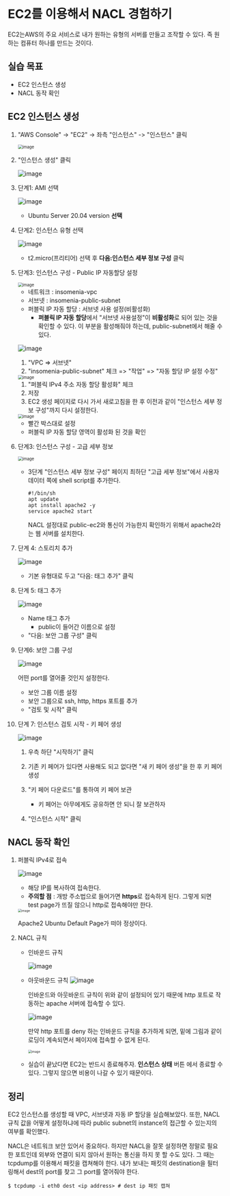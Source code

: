 # EC2를 이용해서 NACL 경험하기

EC2는AWS의 주요 서비스로 내가 원하는 유형의 서버를 만들고 조작할 수 있다. 즉 원하는 컴퓨터 하나를 만드는 것이다.

## 실습 목표
* EC2 인스턴스 생성
* NACL 동작 확인



## EC2 인스턴스 생성

1. "AWS Console" -> "EC2" -> 좌측 "인스턴스" -> "인스턴스" 클릭 

   <img src="https://user-images.githubusercontent.com/33750210/137585290-0d9e12e0-dbac-4e63-9f12-a539e5a5aeef.png" alt="image" style="zoom:67%;" /> 

   

2. "인스턴스 생성" 클릭
   
    ![image](https://user-images.githubusercontent.com/33750210/137585337-f5895f8f-782b-46da-8c37-a89c645d1d84.png) 

   

3. 단계1: AMI 선택 
   
   ![image](https://user-images.githubusercontent.com/33750210/137585388-8b3554f5-1f95-4e97-9ddd-dd12d9f3289b.png)

   * Ubuntu Server 20.04 version **선택**
   
   
   
4. 단계2: 인스턴스 유형 선택

    ![image](https://user-images.githubusercontent.com/33750210/137585436-ce17f0e3-5d1f-4d82-b611-9d175dcb7d64.png)

    * t2.micro(프리티어) 선택 후 **다음:인스턴스 세부 정보 구성** 클릭

    

5. 단계3: 인스턴스 구성 - Public IP 자동할당 설정
   
    <img src="https://user-images.githubusercontent.com/33750210/137585528-65a3d902-84e2-4deb-801c-4cb01ea08ed9.png" alt="image" style="zoom:67%;" />

    * 네트워크 : insomenia-vpc
    * 서브넷 : insomenia-public-subnet
    * 퍼블릭 IP 자동 할당 : 서브넷 사용 설정(비활성화)
      * **퍼블릭 IP 자동 할당**에서 "서브넷 사용설정"이 **비활성화**로 되어 있는 것을 확인할 수 있다. 이 부분을 활성해줘야 하는데, public-subnet에서 해줄 수 있다.
    
    ![image](https://user-images.githubusercontent.com/33750210/137585670-e900897e-325c-4966-bd31-689b5d7adc37.png)
    
    1. "VPC => 서브넷"
    2. "insomenia-public-subnet" 체크 => "작업" => "자동 할당 IP 설정 수정"

    
    <img src="https://user-images.githubusercontent.com/33750210/137585735-d3af23ad-4617-4f5d-8f2f-a5fef3f09c80.png" alt="image" style="zoom: 67%;" />
    
    1. "퍼블릭 IPv4 주소 자동 할당 활성화" 체크
    2. 저장
    3. EC2 생성 페이지로 다시 가서 새로고침을 한 후 이전과 같이 "인스턴스 세부 정보 구성"까지 다시 설정한다.
    
    
    
    <img src="https://user-images.githubusercontent.com/33750210/137585820-a64a6649-d6c2-4a3d-80c0-977968d7b252.png" alt="image" style="zoom:67%;" />
    
    * 빨간 박스대로 설정
    * 퍼블릭 IP 자동 할당 영역이 활성화 된 것을 확인
    
    
    
6. 단계3: 인스턴스 구성 - 고급 세부 정보

   <img src="https://user-images.githubusercontent.com/33750210/137585879-6a5fc96a-f66c-4ab4-897d-8fdbb5046695.png" alt="image" style="zoom:67%;" />

   * 3단계 "인스턴스 세부 정보 구성" 페이지 최하단 "고급 세부 정보"에서 사용자 데이터 쪽에 shell script를 추가한다.

     
     
     ```shell
     #!/bin/sh
     apt update
     apt install apache2 -y
     service apache2 start
     ```
     
     NACL 설정대로 public-ec2와 통신이 가능한지 확인하기 위해서 apache2라는 웹 서버를 설치한다.
     
     

7. 단계 4: 스토리치 추가

    ![image](https://user-images.githubusercontent.com/33750210/137585987-993869ae-9095-41b1-9adf-556f3c59b01f.png)

    * 기본 유형대로 두고 "다음: 태그 추가" 클릭

    

8. 단계 5: 태그 추가

    ![image](https://user-images.githubusercontent.com/33750210/137586077-c2f2cabe-f857-4bce-b075-ae13e2f00d0e.png)

    * Name 태그 추가
      * public이 들어간 이름으로 설정
    * "다음: 보안 그룹 구성" 클릭

9. 단계6: 보안 그룹 구성

   ![image](https://user-images.githubusercontent.com/33750210/137616032-914bf87a-ad39-43d6-bc8e-7886fd813bb7.png)

   어떤 port를 열어줄 것인지 설정한다.

   * 보안 그룹 이름 설정
   * 보안 그룹으로 ssh, http, https 포트를 추가
   * "검토 및 시작" 클릭

   

10. 단계 7: 인스턴스 검토 시작 - 키 페어 생성

    ![image](https://user-images.githubusercontent.com/33750210/137586207-c10d6fd5-c456-423b-8be0-3ab4b8427b0d.png)

    1. 우측 하단 "시작하기" 클릭
    2. 기존 키 페어가 있다면 사용해도 되고 없다면 "새 키 페어 생성"을 한 후 키 페어 생성
    3. "키 페어 다운로드"를 통하여 키 페어 보관

       * 키 페어는 아무에게도 공유하면 안 되니 잘 보관하자
    4. "인스턴스 시작" 클릭
    



## NACL 동작 확인

1. 퍼블릭 IPv4로 접속

    ![image](https://user-images.githubusercontent.com/33750210/137616094-609828b3-b047-4a90-9705-ccffccc5709a.png)

     * 해당 IP를 복사하여 접속한다.
     * **주의할 점** : 개방 주소법으로 들어가면 **https**로 접속하게 된다. 그렇게 되면 test page가 뜨질 않으니 http로 접속해야만 한다.
    
    
    
    <img src="https://user-images.githubusercontent.com/33750210/137616233-113f6108-189d-4ab2-965b-6d0d2a1d4c30.png" alt="image" style="zoom: 50%;" />
    
    Apache2 Ubuntu Default Page가 떠야 정상이다.
    
    
    
 2. NACL 규칙

     * 인바운드 규칙

       ![image](https://user-images.githubusercontent.com/33750210/137616982-a34693b0-90d4-49ca-a9e4-e17a890bb387.png)

       
     
     * 아웃바운드 규칙
       ![image](https://user-images.githubusercontent.com/33750210/137617068-6691f447-360a-4b8c-a687-2123b14f2372.png)
       
        인바운드와 아웃바운드 규칙이 위와 같이 설정되어 있기 때문에 http 포트로 작동하는 apache 서버에 접속할 수 있다. 
       
       
       
       ![image](https://user-images.githubusercontent.com/33750210/137617693-0f1c06b8-5213-47e4-a6ae-21d653a252f5.png)
       
       만약 http 포트를 deny 하는 인바운드 규칙을 추가하게 되면, 밑에 그림과 같이 로딩이 계속되면서 페이지에 접속할 수 없게 된다.
       
       
       
       <img src="https://user-images.githubusercontent.com/33750210/137617956-b01ed258-69c2-40e0-8c3c-1a3d10d9bcec.png" alt="image" style="zoom: 50%;" />
       
     * 실습이 끝났다면 EC2는 반드시 종료해주자. **인스턴스 상태** 버튼 에서 종료할 수 있다. 그렇지 않으면 비용이 나갈 수 있기 때문이다.
     
     

## 정리

   EC2 인스턴스를 생성할 때 VPC, 서브넷과 자동 IP 할당을 실습해보았다. 또한, NACL 규칙 값을 어떻게 설정하냐에 따라 public subnet의 instance의 접근할 수 있는지의 여부를 확인했다.

   NACL은 네트워크 보안 있어서 중요하다. 하지만 NACL을 잘못 설정하면 정말로 필요한 포트인데 외부와 연결이 되지 않아서 원하는 통신을 하지 못 할 수도 있다. 그 때는 tcpdump를 이용해서 패킷을 캡쳐해야 한다. 내가 보내는 패킷의 destination을 필터링해서 dest의 port를 찾고 그 port를 열어줘야 한다.

```shell
$ tcpdump -i eth0 dest <ip address> # dest ip 패킷 캡쳐
```
